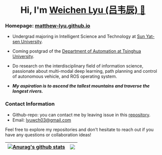<!--<img src="assets/ChunJiangHuaYueYe_blue.png" style="zoom:100%;" />-->
<!--![image-20240714183208019](./assets/RenMinWanSui.png)-->

<!--<div align=center>-->
<!--<img src="./assets/image-20240714192038908.png" width="650px">-->
<!--</div>-->

<!--![image-20240714184502313](./assets/ChiBiFu.png)-->

<h1 align="center">
  Hi, I'm <a href="https://matthew-lyu.github.io/" target="_blank">Weichen Lyu (吕韦辰) 👋</a> 

### Homepage: [matthew-lyu.github.io](https://matthew-lyu.github.io//)

- Undergrad majoring in Intelligent Science and Technology at [Sun Yat-sen University](https://www.sysu.edu.cn).

- Coming postgrad of the [Department of Automation at Tsinghua University](https://www.au.tsinghua.edu.cn).

- Do research on the interdisciplinary field of information science, passionate about multi-modal deep learning, path planning and control of autonomous vehicle, and ROS operating system.

- ***My aspiration is to ascend the tallest mountains and traverse the longest rivers.***

### <!--Project Highlights-->

<!--[Autonomous Driving Project](https://github.com/Matthew-Lyu/AutoDrivingSimulation): Autonomous vehicle simulation based on ROS Noetic: path planning and controller.-->

<!--[Computer Vision Project](https://github.com/Matthew-Lyu/Plant-Pathology-2021): Deep learning approaches solve the fine-grained classification problem in plant leaf pathology.-->

### Contact Information 

-  Github-repo: you can contact me by leaving issue in this [repository](https://github.com/Matthew-Lyu/Matthew-Lyu/).
-  Email: lyuwch03@gmail.com

Feel free to explore my repositories and don't hesitate to reach out if you have any questions or collaboration ideas! 

| <a href="https://github.com/anuraghazra/github-readme-stats"><img align="center" src="https://github-readme-stats.vercel.app/api?username=Matthew-Lyu&show_icons=true&include_all_commits=true&theme=buefy&hide_border=true" alt="Anurag's github stats" /></a> | <a href="https://github.com/anuraghazra/github-readme-stats"><img align="center" src="https://github-readme-stats.vercel.app/api/top-langs/?username=Matthew-Lyu&layout=compact&theme=buefy&hide_border=true" /></a> |
| ------------- | ------------- |

<!--![image-20240714184502313](./assets/ChiBiFu.png)-->

<!--![image-20240714185148055](./assets/hello_there.png)-->

